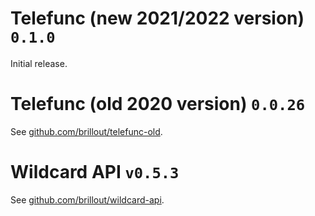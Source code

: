# Telefunc (new 2021/2022 version) `0.1.0`

Initial release.

# Telefunc (old 2020 version) `0.0.26`

See [github.com/brillout/telefunc-old](https://github.com/brillout/telefunc-old).

# Wildcard API `v0.5.3`

See [github.com/brillout/wildcard-api](https://github.com/brillout/wildcard-api).
